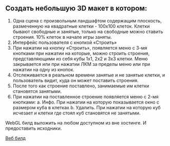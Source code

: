 ## Создать небольшую 3D макет в котором: ##
1.	Одна сцена с произвольным ландшафтом содержащим плоскость, размеченную на квадратные клетки - 100х100 клеток. Клетки бывают свободные и занятые, только на свободные можно ставить строения. 10% клеток в начале игры заняты. 
2.	Интерфейс пользователя с кнопкой «Строить»
3.	При нажатии на кнопку «Строить», появляется меню с 3-мя кнопками при нажатии на которые, можно строить строения, представляющими из себя кубы 1х1, 2х2 и 3х3 клетки. Меню закрывается или при нажатии ЛКМ за пределы меню или при нажатии на одну из кнопок.
4.	Отслеживается в реальном времени занятые и не занятые клетки, и пользователь видит, куда он может поставить строения.
5.	После того как строение поставлено, занимаемые им клетки становятся занятыми.
6.	При нажатии на поставленное строение появляется меню с 2-мя кнопками:
a.	Инфо. При нажатии на которую показывается окно с размером куба в клетках
b.	Удалить. При нажатии на которую куб исчезает и клетки где стоял куб становятся не занятыми.

WebGL билд выложить на любом доступном из вне хостинге. И предоставить исходники.

[Веб билд](http://porohkun.github.io/trilobite_test_web/)